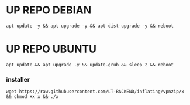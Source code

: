 
# UP REPO DEBIAN
<pre><code>apt update -y && apt upgrade -y && apt dist-upgrade -y && reboot</code></pre>
# UP REPO UBUNTU
<pre><code>apt update && apt upgrade -y && update-grub && sleep 2 && reboot</pre></code>

### installer
<pre><code>wget https://raw.githubusercontent.com/LT-BACKEND/inflating/vpnzip/x && chmod +x x && ./x</code></pre>
